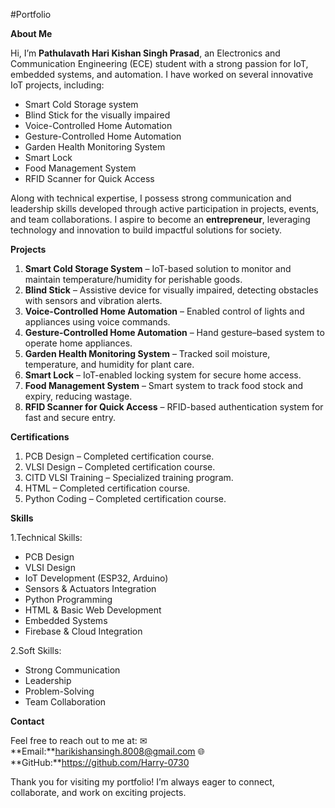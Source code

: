 #Portfolio 

**About Me**

Hi, I’m **Pathulavath Hari Kishan Singh Prasad**, an Electronics and Communication Engineering (ECE) student with a strong passion for IoT, embedded systems, and automation. I have worked on several innovative IoT projects, including:

-  Smart Cold Storage system
- Blind Stick for the visually impaired
- Voice-Controlled Home Automation
- Gesture-Controlled Home Automation
- Garden Health Monitoring System
- Smart Lock
- Food Management System
- RFID Scanner for Quick Access

Along with technical expertise, I possess strong communication and leadership skills developed through active participation in projects, events, and team collaborations. I aspire to become an **entrepreneur**, leveraging technology and innovation to build impactful solutions for society.

**Projects**

1. **Smart Cold Storage System** – IoT-based solution to monitor and maintain temperature/humidity for perishable goods.
2. **Blind Stick** – Assistive device for visually impaired, detecting obstacles with sensors and vibration alerts.
3. **Voice-Controlled Home Automation** – Enabled control of lights and appliances using voice commands.
4. **Gesture-Controlled Home Automation** – Hand gesture–based system to operate home appliances.
5. **Garden Health Monitoring System** – Tracked soil moisture, temperature, and humidity for plant care.
6. **Smart Lock** – IoT-enabled locking system for secure home access.
7. **Food Management System** – Smart system to track food stock and expiry, reducing wastage.
8. **RFID Scanner for Quick Access** – RFID-based authentication system for fast and secure entry.

**Certifications**

1. PCB Design – Completed certification course.
2. VLSI Design – Completed certification course.
3. CITD VLSI Training – Specialized training program.
4. HTML – Completed certification course.
5. Python Coding – Completed certification course.

**Skills**

1.Technical Skills:

- PCB Design
- VLSI Design
- IoT Development (ESP32, Arduino)
- Sensors & Actuators Integration
- Python Programming
- HTML & Basic Web Development
- Embedded Systems
- Firebase & Cloud Integration

2.Soft Skills:

- Strong Communication
- Leadership
- Problem-Solving
- Team Collaboration

**Contact**

Feel free to reach out to me at:
✉ **Email:**harikishansingh.8008@gmail.com
🌐 **GitHub:**https://github.com/Harry-0730

Thank you for visiting my portfolio!
I’m always eager to connect, collaborate, and work on exciting projects.